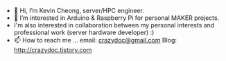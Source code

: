 - 👋 Hi, I’m Kevin Cheong, server/HPC engineer.
- 👀 I’m interested in Arduino & Raspberry Pi for personal MAKER projects.
- I'm also interested in collaboration between my personal interests and professional work (server hardware developer) :)
- 📫 How to reach me ...
email: crazydoc@gmail.com 
Blog: http://crazydoc.tistory.com

<!---
khcheong73/khcheong73 is a ✨ special ✨ repository because its `README.md` (this file) appears on your GitHub profile.
You can click the Preview link to take a look at your changes.
--->
